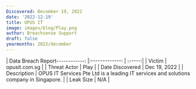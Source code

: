 ```yaml
---
Discovered: December 19, 2022
date: '2022-12-19'
title: OPUS IT
image: images/blog/Play.png
author: Breachsense Support
draft: false
yearmonths: 2022/december
---
```


| Data Breach Report------------:     |:-------------:    | :-----:|
| Victim      | opusit.com.sg      | 
| Threat Actor      | Play      | 
| Date Discovered      | Dec 19, 2022      | 
| Description      | OPUS IT Services Pte Ltd is a leading IT services and solutions company in Singapore.      | 
| Leak Size      | N/A      | 

